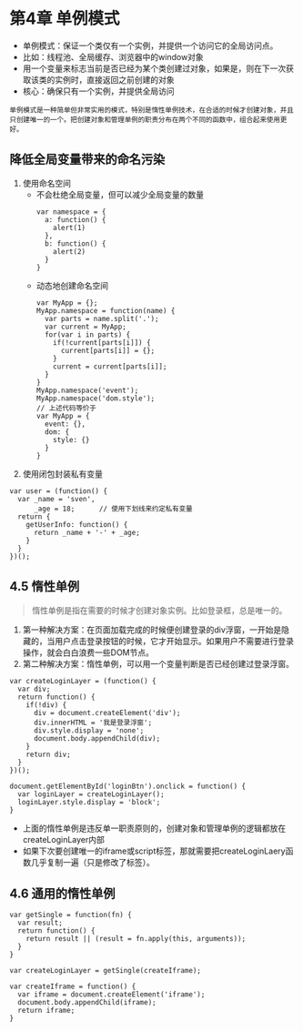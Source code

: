 # 第4章 单例模式

- 单例模式：保证一个类仅有一个实例，并提供一个访问它的全局访问点。
- 比如：线程池、全局缓存、浏览器中的window对象
- 用一个变量来标志当前是否已经为某个类创建过对象，如果是，则在下一次获取该类的实例时，直接返回之前创建的对象
- 核心：确保只有一个实例，并提供全局访问

```
单例模式是一种简单但非常实用的模式，特别是惰性单例技术，在合适的时候才创建对象，并且只创建唯一的一个。把创建对象和管理单例的职责分布在两个不同的函数中，组合起来使用更好。
```
  
## 降低全局变量带来的命名污染
1. 使用命名空间
   - 不会杜绝全局变量，但可以减少全局变量的数量
     ```
     var namespace = {
       a: function() {
         alert(1)
       },
       b: function() {
         alert(2)
       }
     }
     ```
   - 动态地创建命名空间
     ```
     var MyApp = {};
     MyApp.namespace = function(name) {
       var parts = name.split('.');
       var current = MyApp;
       for(var i in parts) {
         if(!current[parts[i]]) {
           current[parts[i]] = {};
         }
         current = current[parts[i]];
       }
     }
     MyApp.namespace('event');
     MyApp.namespace('dom.style');
     // 上述代码等价于
     var MyApp = {
       event: {},
       dom: {
         style: {}
       }
     }
     ```
2. 使用闭包封装私有变量
  ```
  var user = (function() {
    var _name = 'sven',
        _age = 18;      // 使用下划线来约定私有变量
    return {
      getUserInfo: function() {
        return _name + '-' + _age;
      }
    }
  })();
  ```
## 4.5 惰性单例

> 惰性单例是指在需要的时候才创建对象实例。比如登录框，总是唯一的。

1. 第一种解决方案：在页面加载完成的时候便创建登录的div浮窗，一开始是隐藏的，当用户点击登录按钮的时候，它才开始显示。如果用户不需要进行登录操作，就会白白浪费一些DOM节点。
2. 第二种解决方案：惰性单例，可以用一个变量判断是否已经创建过登录浮窗。
```
var createLoginLayer = (function() {
  var div;
  return function() {
    if(!div) {
      div = document.createElement('div');
      div.innerHTML = '我是登录浮窗';
      div.style.display = 'none';
      document.body.appendChild(div);
    }
    return div;
  }
})();

document.getElementById('loginBtn').onclick = function() {
  var loginLayer = createLoginLayer();
  loginLayer.style.display = 'block';
}
```

- 上面的惰性单例是违反单一职责原则的，创建对象和管理单例的逻辑都放在createLoginLayer内部
- 如果下次要创建唯一的iframe或script标签，那就需要把createLoginLaery函数几乎复制一遍（只是修改了标签）。

## 4.6 通用的惰性单例

```
var getSingle = function(fn) {
  var result;
  return function() {
    return result || (result = fn.apply(this, arguments));
  }
}

var createLoginLayer = getSingle(createIframe);

var createIframe = function() {
  var iframe = document.createElement('iframe');
  document.body.appendChild(iframe);
  return iframe;
}
```